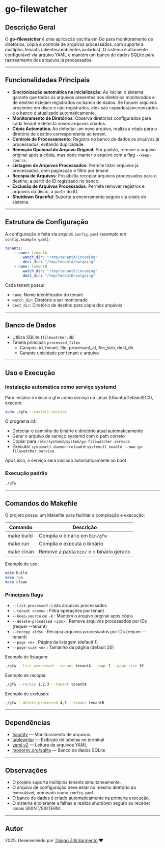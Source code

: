 # go-filewatcher

## Descrição Geral

O **go-filewatcher** é uma aplicação escrita em Go para monitoramento de diretórios, cópia e controle de arquivos processados, com suporte a múltiplos tenants (clientes/ambientes isolados). O sistema é altamente configurável via arquivo YAML e mantém um banco de dados SQLite para rastreamento dos arquivos já processados.

---

## Funcionalidades Principais

- **Sincronização automática na inicialização**: Ao iniciar, o sistema garante que todos os arquivos presentes nos diretórios monitorados e de destino estejam registrados no banco de dados. Se houver arquivos presentes em disco e não registrados, eles são copiados/sincronizados e o banco é atualizado automaticamente.
- **Monitoramento de Diretórios**: Observa diretórios configurados para cada tenant e detecta novos arquivos criados.
- **Cópia Automática**: Ao detectar um novo arquivo, realiza a cópia para o diretório de destino correspondente ao tenant.
- **Controle de Processamento**: Registra no banco de dados os arquivos já processados, evitando duplicidade.
- **Remoção Opcional do Arquivo Original**: Por padrão, remove o arquivo original após a cópia, mas pode manter o arquivo com a flag `--keep-source`.
- **Listagem de Arquivos Processados**: Permite listar arquivos já processados, com paginação e filtro por tenant.
- **Recópia de Arquivos**: Possibilita recopiar arquivos processados para o destino, a partir do ID registrado no banco.
- **Exclusão de Arquivos Processados**: Permite remover registros e arquivos do disco, a partir do ID.
- **Shutdown Graceful**: Suporte a encerramento seguro via sinais do sistema.

---

## Estrutura de Configuração

A configuração é feita via arquivo `config.yaml` (exemplo em `config.example.yaml`):

```yaml
tenants:
    - name: tenantA
        watch_dir: "/tmp/tenantA/incoming"
        dest_dir: "/tmp/tenantA/outgoing"
    - name: tenantB
        watch_dir: "/tmp/tenantB/incoming"
        dest_dir: "/tmp/tenantB/outgoing"
```

Cada tenant possui:

- `name`: Nome identificador do tenant
- `watch_dir`: Diretório a ser monitorado
- `dest_dir`: Diretório de destino para cópia dos arquivos

---

## Banco de Dados

- Utiliza SQLite (`filewatcher.db`)
- Tabela principal: `processed_files`
  - Campos: id, tenant, file, processed_at, file_size, dest_dir
  - Garante unicidade por tenant e arquivo

---

## Uso e Execução

### Instalação automática como serviço systemd

Para instalar e iniciar o gfw como serviço no Linux (Ubuntu/Debian/EC2), execute:

```sh
sudo ./gfw --install-service
```

O programa irá:

- Detectar o caminho do binário e diretório atual automaticamente
- Gerar o arquivo de serviço systemd com o path correto
- Copiar para `/etc/systemd/system/go-filewatcher.service`
- Executar `systemctl daemon-reload` e `systemctl enable --now go-filewatcher.service`

Após isso, o serviço será iniciado automaticamente no boot.

### Execução padrão

```sh
./gfw
```

---

## Comandos do Makefile

O projeto possui um Makefile para facilitar a compilação e execução:

| Comando         | Descrição                                 |
|-----------------|-------------------------------------------|
| make build      | Compila o binário em `bin/gfw` |
| make run        | Compila e executa o binário               |
| make clean      | Remove a pasta `bin/` e o binário gerado  |

Exemplo de uso:

```sh
make build
make run
make clean
```

### Principais flags

- `--list-processed` : Lista arquivos processados
- `--tenant <nome>` : Filtra operações por tenant
- `--keep-source` ou `-k` : Mantém o arquivo original após cópia
- `--delete-processed <ids>` : Remove arquivos processados por IDs (requer --tenant)
- `--recopy <ids>` : Recopia arquivos processados por IDs (requer --tenant)
- `--page <n>` : Página da listagem (default 1)
- `--page-size <n>` : Tamanho da página (default 20)

Exemplo de listagem:

```sh
./gfw --list-processed --tenant tenantA --page 1 --page-size 10
```

Exemplo de recópia:

```sh
./gfw --recopy 1,2,3 --tenant tenantA
```

Exemplo de exclusão:

```sh
./gfw --delete-processed 4,5 --tenant tenantB
```

---

## Dependências

- [fsnotify](https://github.com/fsnotify/fsnotify) — Monitoramento de arquivos
- [tablewriter](https://github.com/olekukonko/tablewriter) — Exibição de tabelas no terminal
- [yaml.v2](https://gopkg.in/yaml.v2) — Leitura de arquivos YAML
- [modernc.org/sqlite](https://pkg.go.dev/modernc.org/sqlite) — Banco de dados SQLite

---

## Observações

- O projeto suporta múltiplos tenants simultaneamente.
- O arquivo de configuração deve estar no mesmo diretório do executável, nomeado como `config.yaml`.
- O banco de dados é criado automaticamente na primeira execução.
- O sistema é tolerante a falhas e realiza shutdown seguro ao receber sinais SIGINT/SIGTERM.

---

## Autor

2025, Desenvolvido por [Thiago Zilli Sarmento](https://github.com/thiagozs) ❤️
